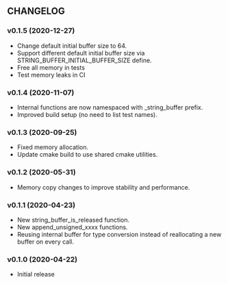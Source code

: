 ## CHANGELOG

### v0.1.5 (2020-12-27)

* Change default initial buffer size to 64.
* Support different default initial buffer size via STRING_BUFFER_INITIAL_BUFFER_SIZE define.
* Free all memory in tests
* Test memory leaks in CI

### v0.1.4 (2020-11-07)

* Internal functions are now namespaced with _string_buffer prefix.
* Improved build setup (no need to list test names).

### v0.1.3 (2020-09-25)

* Fixed memory allocation.
* Update cmake build to use shared cmake utilities.

### v0.1.2 (2020-05-31)

* Memory copy changes to improve stability and performance.

### v0.1.1 (2020-04-23)

* New string_buffer_is_released function.
* New append_unsigned_xxxx functions.
* Reusing internal buffer for type conversion instead of reallocating a new buffer on every call.

### v0.1.0 (2020-04-22)

* Initial release
